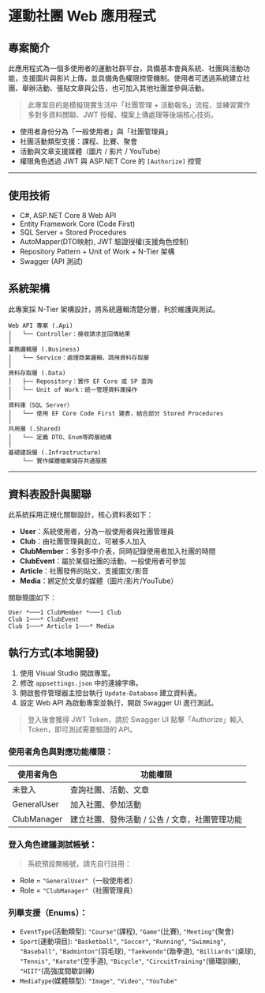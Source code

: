 # 運動社團 Web 應用程式

## 專案簡介
此應用程式為一個多使用者的運動社群平台，具備基本會員系統、社團與活動功能，支援圖片與影片上傳，並具備角色權限控管機制。使用者可透過系統建立社團、舉辦活動、張貼文章與公告，也可加入其他社團並參與活動。

> 此專案目的是模擬現實生活中「社團管理 + 活動報名」流程，並練習實作多對多資料關聯、JWT 授權、檔案上傳處理等後端核心技術。

- 使用者身份分為「一般使用者」與「社團管理員」
- 社團活動類型支援：課程、比賽、聚會
- 活動與文章支援媒體（圖片 / 影片 / YouTube）
- 權限角色透過 JWT 與 ASP.NET Core 的 `[Authorize]` 控管

---

## 使用技術

- C#, ASP.NET Core 8 Web API
- Entity Framework Core (Code First)
- SQL Server + Stored Procedures
- AutoMapper(DTO映射), JWT 驗證授權(支援角色控制)
- Repository Pattern + Unit of Work + N-Tier 架構
- Swagger (API 測試)

## 系統架構

此專案採 N-Tier 架構設計，將系統邏輯清楚分層，利於維護與測試。

```plaintext
Web API 專案 (.Api)
│   └── Controller：接收請求並回傳結果
│
業務邏輯層 (.Business)
│   └── Service：處理商業邏輯，調用資料存取層
│
資料存取層 (.Data)
│   ├── Repository：實作 EF Core 或 SP 查詢
│   └── Unit of Work：統一管理資料庫操作
│
資料庫（SQL Server）
│   └── 使用 EF Core Code First 建表，結合部分 Stored Procedures
│
共用層 (.Shared)
│   └── 定義 DTO、Enum等跨層結構
│
基礎建設層 (.Infrastructure)
    └── 實作媒體檔案儲存共通服務
```  
  
---

## 資料表設計與關聯

此系統採用正規化關聯設計，核心資料表如下：

- **User**：系統使用者，分為一般使用者與社團管理員
- **Club**：由社團管理員創立，可被多人加入
- **ClubMember**：多對多中介表，同時記錄使用者加入社團的時間
- **ClubEvent**：屬於某個社團的活動，一般使用者可參加
- **Article**：社團發佈的貼文，支援圖文/影音
- **Media**：綁定於文章的媒體（圖片/影片/YouTube）

關聯簡圖如下：
```plaintext
User *───1 ClubMember *───1 Club
Club 1───* ClubEvent
Club 1───* Article 1───* Media
```
## 執行方式(本地開發)

1. 使用 Visual Studio 開啟專案。
2. 修改 `appsettings.json` 中的連線字串。
3. 開啟套件管理器主控台執行 `Update-Database` 建立資料表。
4. 設定 Web API 為啟動專案並執行，開啟 Swagger UI 進行測試。

> 登入後會獲得 JWT Token，請於 Swagger UI 點擊「Authorize」輸入 Token，即可測試需要驗證的 API。

### 使用者角色與對應功能權限：

| 使用者角色     | 功能權限                                      |
|----------------|-----------------------------------------------|
| 未登入         | 查詢社團、活動、文章                          |
| GeneralUser    | 加入社團、參加活動                            |
| ClubManager    | 建立社團、發佈活動 / 公告 / 文章，社團管理功能 |

### 登入角色建議測試帳號：

> 系統預設無帳號，請先自行註冊：
- Role = `"GeneralUser"`（一般使用者）
- Role = `"ClubManager"`（社團管理員）

### 列舉支援（Enums）：

- `EventType`(活動類型): `"Course"`(課程), `"Game"`(比賽), `"Meeting"`(聚會)
- `Sport`(運動項目): `"Basketball"`, `"Soccer"`, `"Running"`, `"Swimming"`, `"Baseball"`, `"Badminton"`(羽毛球), `"Taekwondo"`(跆拳道), `"Billiards"`(桌球), `"Tennis"`, `"Karate"`(空手道), `"Bicycle"`, `"CircuitTraining"`(循環訓練), `"HIIT"`(高強度間歇訓練)
- `MediaType`(媒體類型): `"Image"`, `"Video"`, `"YouTube"`
